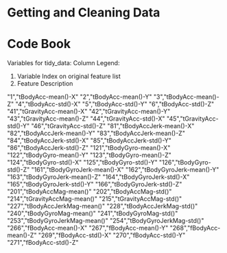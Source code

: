 # Getting and Cleaning Data
# Code Book

Variables for tidy_data:
Column Legend: 
1. Variable Index on original feature list
2. Feature Description

"1","tBodyAcc-mean()-X"
"2","tBodyAcc-mean()-Y"
"3","tBodyAcc-mean()-Z"
"4","tBodyAcc-std()-X"
"5","tBodyAcc-std()-Y"
"6","tBodyAcc-std()-Z"
"41","tGravityAcc-mean()-X"
"42","tGravityAcc-mean()-Y"
"43","tGravityAcc-mean()-Z"
"44","tGravityAcc-std()-X"
"45","tGravityAcc-std()-Y"
"46","tGravityAcc-std()-Z"
"81","tBodyAccJerk-mean()-X"
"82","tBodyAccJerk-mean()-Y"
"83","tBodyAccJerk-mean()-Z"
"84","tBodyAccJerk-std()-X"
"85","tBodyAccJerk-std()-Y"
"86","tBodyAccJerk-std()-Z"
"121","tBodyGyro-mean()-X"
"122","tBodyGyro-mean()-Y"
"123","tBodyGyro-mean()-Z"
"124","tBodyGyro-std()-X"
"125","tBodyGyro-std()-Y"
"126","tBodyGyro-std()-Z"
"161","tBodyGyroJerk-mean()-X"
"162","tBodyGyroJerk-mean()-Y"
"163","tBodyGyroJerk-mean()-Z"
"164","tBodyGyroJerk-std()-X"
"165","tBodyGyroJerk-std()-Y"
"166","tBodyGyroJerk-std()-Z"
"201","tBodyAccMag-mean()"
"202","tBodyAccMag-std()"
"214","tGravityAccMag-mean()"
"215","tGravityAccMag-std()"
"227","tBodyAccJerkMag-mean()"
"228","tBodyAccJerkMag-std()"
"240","tBodyGyroMag-mean()"
"241","tBodyGyroMag-std()"
"253","tBodyGyroJerkMag-mean()"
"254","tBodyGyroJerkMag-std()"
"266","fBodyAcc-mean()-X"
"267","fBodyAcc-mean()-Y"
"268","fBodyAcc-mean()-Z"
"269","fBodyAcc-std()-X"
"270","fBodyAcc-std()-Y"
"271","fBodyAcc-std()-Z"
